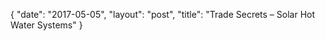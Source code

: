 {
   "date": "2017-05-05",
   "layout": "post",
   "title": "Trade Secrets – Solar Hot Water Systems"
}

